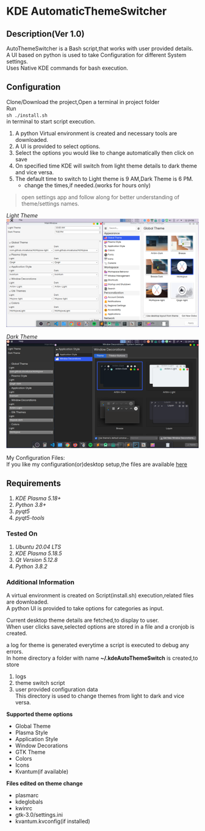 # KDE AutomaticThemeSwitcher

## Description(Ver 1.0)
AutoThemeSwitcher is a Bash script,that works with user provided details.              
A UI based on python is used to take Configuration for different System settings.           
Uses Native KDE commands for bash execution.       

## Configuration
Clone/Download the project,Open a terminal in project folder            
Run         
`sh ./install.sh`           
in terminal to start script execution.    

1. A python Virtual environment is created and necessary tools are downloaded.     
2. A UI is provided to select options.        
3. Select the options you would like to change automatically then click on save
4. On specified time KDE will switch from light theme details to dark theme and vice versa.      
5. The default time to switch to Light theme is 9 AM,Dark Theme is 6 PM.         
   * change the times,if needed.(works for hours only)      

>open settings app and follow along for better understanding of theme/settings names.      
   
*Light Theme*           
![this](./img/lightTheme.png)    

*Dark Theme*            
![this](./img/darkTheme.png)       

My Configuration Files:          
If you like my configuration(or)desktop setup,the files are available [here](./backUpFiles/config.tar.gz)     


## Requirements
1. *KDE Plasma 5.18+*
2. *Python 3.8+*
3. *pyqt5*
4. *pyqt5-tools*


### Tested On
1. *Ubuntu 20.04 LTS*
2. *KDE Plasma 5.18.5*
3. *Qt Version 5.12.8*
4. *Python 3.8.2*




### Additional Information
A virtual environment is created on Script(install.sh) execution,related files are downloaded.      
A python UI is provided to take options for categories as input.        

Current desktop theme details are fetched,to display to user.     
When user clicks save,selected options are stored in a file and a cronjob is created.        

a log for theme is generated everytime a script is executed to debug any errors.    
In home directory a folder with name **~/.kdeAutoThemeSwitch** is created,to store      
1. logs
2. theme switch script
3. user provided configuration data                   
This directory is used to change themes from light to dark and vice versa.    


**Supported theme options**         
* Global Theme
* Plasma Style
* Application Style
* Window Decorations
* GTK Theme
* Colors
* Icons
* Kvantum(if available)


**Files edited on theme change**       
* plasmarc
* kdeglobals
* kwinrc
* gtk-3.0/settings.ini
* kvantum.kvconfig(if installed)

